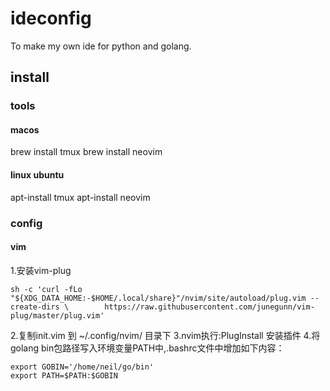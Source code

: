 # ideconfig
To make my own ide for python and golang.

## install
### tools
#### macos
brew install tmux
brew install neovim

#### linux ubuntu
apt-install tmux
apt-install neovim


### config
#### vim
1.安装vim-plug
```
sh -c 'curl -fLo "${XDG_DATA_HOME:-$HOME/.local/share}"/nvim/site/autoload/plug.vim --create-dirs \        https://raw.githubusercontent.com/junegunn/vim-plug/master/plug.vim'
```
2.复制init.vim 到 ~/.config/nvim/ 目录下
3.nvim执行:PlugInstall 安装插件
4.将golang bin包路径写入环境变量PATH中,.bashrc文件中增加如下内容：
```
export GOBIN='/home/neil/go/bin'
export PATH=$PATH:$GOBIN
```

